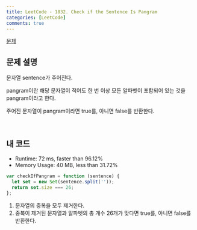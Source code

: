 ```yaml
---
title: LeetCode - 1832. Check if the Sentence Is Pangram
categories: [LeetCode]
comments: true
---
```


[문제](https://leetcode.com/problems/check-if-the-sentence-is-pangram/)

## 문제 설명

문자열 sentence가 주어진다.

pangram이란 해당 문자열이 적어도 한 번 이상 모든 알파벳이 포함되어 있는 것을 pangram이라고 한다.

주어진 문자열이 pangram이라면 true를, 아니면 false를 반환한다.

<br>

## 내 코드

- Runtime: 72 ms, faster than 96.12%
- Memory Usage: 40 MB, less than 31.72%

```js
var checkIfPangram = function (sentence) {
  let set = new Set(sentence.split(''));
  return set.size === 26;
};
```

1. 문자열의 중복을 모두 제거한다.
2. 중복이 제거된 문자열과 알파벳의 총 개수 26개가 맞다면 true를, 아니면 false를 반환한다.
